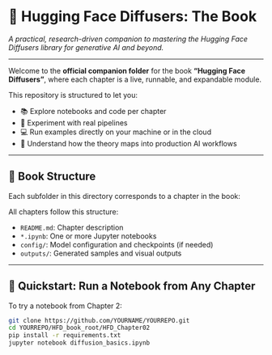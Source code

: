 # 📘 Hugging Face Diffusers: The Book

_A practical, research-driven companion to mastering the Hugging Face Diffusers library for generative AI and beyond._

---

Welcome to the **official companion folder** for the book **“Hugging Face Diffusers”**, where each chapter is a live, runnable, and expandable module.

This repository is structured to let you:

- 📚 Explore notebooks and code per chapter  
- 🔁 Experiment with real pipelines  
- 💻 Run examples directly on your machine or in the cloud  
- 🧠 Understand how the theory maps into production AI workflows  

---

## 🧠 Book Structure

Each subfolder in this directory corresponds to a chapter in the book:

All chapters follow this structure:

- `README.md`: Chapter description  
- `*.ipynb`: One or more Jupyter notebooks  
- `config/`: Model configuration and checkpoints (if needed)  
- `outputs/`: Generated samples and visual outputs  

---

## 🚀 Quickstart: Run a Notebook from Any Chapter

To try a notebook from Chapter 2:

```bash
git clone https://github.com/YOURNAME/YOURREPO.git
cd YOURREPO/HFD_book_root/HFD_Chapter02
pip install -r requirements.txt
jupyter notebook diffusion_basics.ipynb
